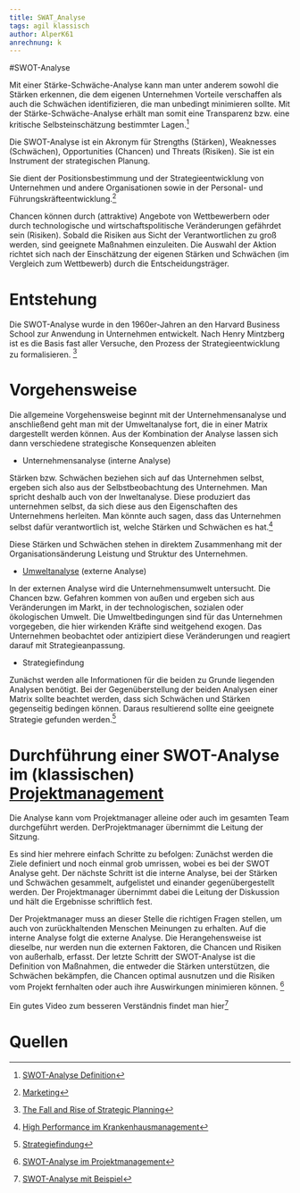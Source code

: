 ```yaml
---
title: SWAT_Analyse
tags: agil klassisch
author: AlperK61
anrechnung: k
---
```


#SWOT-Analyse

Mit einer Stärke-Schwäche-Analyse kann man unter anderem sowohl die Stärken erkennen, die dem eigenen Unternehmen Vorteile verschaffen als auch die Schwächen identifizieren, die man unbedingt minimieren sollte. Mit der Stärke-Schwäche-Analyse erhält man somit eine Transparenz bzw. eine kritische Selbsteinschätzung bestimmter Lagen.[^1]

Die SWOT-Analyse ist ein Akronym für Strengths (Stärken), Weaknesses (Schwächen), Opportunities (Chancen) und Threats (Risiken). Sie ist ein Instrument der strategischen Planung.

Sie dient der Positionsbestimmung und der Strategieentwicklung von Unternehmen und andere Organisationen sowie in der Personal- und Führungskräfteentwicklung.[^2]

Chancen können durch (attraktive) Angebote von Wettbewerbern oder durch technologische und wirtschaftspolitische Veränderungen gefährdet sein (Risiken). 
Sobald die Risiken aus Sicht der Verantwortlichen zu groß werden, sind geeignete Maßnahmen einzuleiten. Die Auswahl der Aktion richtet sich nach der Einschätzung der eigenen Stärken und Schwächen (im Vergleich zum Wettbewerb) durch die Entscheidungsträger.


# Entstehung

Die SWOT-Analyse wurde in den 1960er-Jahren an den Harvard Business School zur Anwendung in Unternehmen entwickelt. Nach Henry Mintzberg ist es die Basis fast aller Versuche, den Prozess der Strategieentwicklung zu formalisieren. [^3]


# Vorgehensweise

Die allgemeine Vorgehensweise beginnt mit der Unternehmensanalyse und anschließend geht man mit der Umweltanalyse fort, die in einer Matrix dargestellt werden können. Aus der Kombination der Analyse lassen sich dann verschiedene strategische Konsequenzen ableiten

* Unternehmensanalyse (interne Analyse)

Stärken bzw. Schwächen beziehen sich auf das Unternehmen selbst, ergeben sich also aus der Selbstbeobachtung des Unternehmen. Man spricht deshalb auch von der Inweltanalyse. Diese produziert das unternehmen selbst, da sich diese aus den Eigenschaften des Unternehmens herleiten. Man könnte auch sagen, dass das Unternehmen selbst dafür verantwortlich ist, welche Stärken und Schwächen es hat.[^4]

Diese Stärken und Schwächen stehen in direktem Zusammenhang mit der Organisationsänderung Leistung und Struktur des Unternehmen.

* [Umweltanalyse](https://github.com/ManagingProjectsSuccessfully/ManagingProjectsSuccessfully.github.io/blob/main/kb/Umfeldanalyse.md) (externe Analyse)

In der externen Analyse wird die Unternehmensumwelt untersucht. Die Chancen bzw. Gefahren kommen von außen und ergeben sich aus Veränderungen im Markt, in der technologischen, sozialen oder ökologischen Umwelt. Die Umweltbedingungen sind für das Unternehmen vorgegeben, die hier wirkenden Kräfte sind weitgehend exogen. Das Unternehmen beobachtet oder antizipiert diese Veränderungen und reagiert darauf mit Strategieanpassung.

* Strategiefindung

Zunächst werden alle Informationen für die beiden zu Grunde liegenden Analysen benötigt.
Bei der Gegenüberstellung der beiden Analysen einer Matrix sollte beachtet werden, dass sich Schwächen und Stärken gegenseitig bedingen können. Daraus resultierend sollte eine geeignete Strategie gefunden werden.[^5]


# Durchführung einer SWOT-Analyse im (klassischen) [Projektmanagement](https://github.com/ManagingProjectsSuccessfully/ManagingProjectsSuccessfully.github.io/blob/main/kb/Projektmanagement.md)

Die Analyse kann vom Projektmanager alleine oder auch im gesamten Team durchgeführt werden. DerProjektmanager übernimmt die Leitung der Sitzung.

Es sind hier mehrere einfach Schritte zu befolgen: Zunächst werden die Ziele definiert und noch einmal grob umrissen, wobei es bei der SWOT Analyse geht. Der nächste Schritt ist die interne Analyse, bei der Stärken und Schwächen gesammelt, aufgelistet und einander gegenübergestellt werden. Der Projektmanager übernimmt dabei die Leitung der Diskussion und hält die Ergebnisse schriftlich fest.

Der Projektmanager muss an dieser Stelle die richtigen Fragen stellen, um auch von zurückhaltenden Menschen Meinungen zu erhalten. Auf die interne Analyse folgt die externe Analyse. Die Herangehensweise ist dieselbe, nur werden nun die externen Faktoren, die Chancen und Risiken von außerhalb, erfasst. Der letzte Schritt der SWOT-Analyse ist die Definition von Maßnahmen, die entweder die Stärken unterstützen, die Schwächen bekämpfen, die Chancen optimal ausnutzen und die Risiken vom Projekt fernhalten oder auch ihre Auswirkungen minimieren können. [^6]

Ein gutes Video zum besseren Verständnis findet man hier[^7]

# Quellen 

[^1]: [SWOT-Analyse Definition](https://www.quality.de/lexikon/staerke-schwaeche-analyse-swot-analyse-definition/#Staerke-Schwaeche-Analyse_SWOT-Analyse_Definition)
[^2]:[Marketing](https://link.springer.com/content/pdf/10.1007%2F978-3-8349-6916-3.pdf)
[^3]:[The Fall and Rise of Strategic Planning](https://www.theisrm.org/public-library/Mintzberg%20(1994)%20Fall%20and%20Rise%20of%20Strategic%20Planning.pdf)
[^4]:[High Performance im Krankenhausmanagement](https://link.springer.com/book/10.1007/978-3-662-49660-2)
[^5]:[Strategiefindung](https://www.controllingportal.de/Fachinfo/Grundlagen/SWOT-Analyse.html)
[^6]:[SWOT-Analyse im Projektmanagement](https://www.ottmann.de/de/blog/!/show/14/swot-analyse-fuer-einsteiger/)
[^7]:[SWOT-Analyse mit Beispiel](https://www.youtube.com/watch?v=m73BIC2cS-U)

